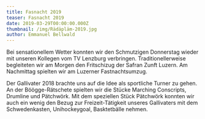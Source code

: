 ```yaml
---
title: Fasnacht 2019
teaser: Fasnacht 2019
date: 2019-03-29T00:00:00.000Z
thumbnail: /img/Rädäpläm-2019.jpg
author: Emmanuel Bellwald
---
```


Bei sensationellem Wetter konnten wir den Schmutzigen Donnerstag wieder mit unseren Kollegen vom TV Lenzburg verbringen. Traditionellerweise begleiteten wir am Morgen den Fritschizug der Safran Zunft Luzern. Am Nachmittag spielten wir am Luzerner Fastnachtsumzug.

Der Gallivater 2018 brachte uns auf die Idee als sportliche Turner zu gehen. An der Böögge-Rätschete spielten wir die Stücke Marching Conscripts, Drumline und Pätchwörk. Mit dem speziellen Stück Pätchwörk konnten wir auch ein wenig den Bezug zur Freizeit-Tätigkeit unseres Gallivaters mit dem Schwedenkasten, Unihockeygoal, Basktetbälle nehmen.
